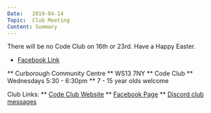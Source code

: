 ```yaml
---
Date:   2019-04-14
Topic:  Club Meeting
Content: Summary
---
```

There will be no Code Club on 16th or 23rd. Have a Happy Easter.

* [Facebook Link](https://www.facebook.com/1481985248595237/posts/1997694673690956/)


** Curborough Community Centre
** WS13 7NY
** Code Club
** Wednesdays 5:30 - 6:30pm
** 7 - 15 year olds welcome

Club Links:
** [Code Club Website](https://lichfield-code-club.github.io/)
** [Facebook Page](https://www.facebook.com/LichfieldCoders)
** [Discord club messages](https://discord.gg/szz6xGK)
